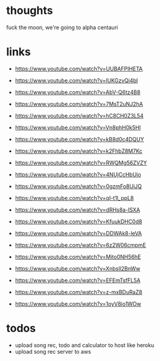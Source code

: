 # thoughts
fuck the moon, we're going to alpha centauri

# links
- https://www.youtube.com/watch?v=UUBAFPIHETA

- https://www.youtube.com/watch?v=lUKGzvQj4bI
- https://www.youtube.com/watch?v=AbV-Q6tz4B8
- https://www.youtube.com/watch?v=7MsT2uNJ2hA
- https://www.youtube.com/watch?v=hC8CH0Z3L54
- https://www.youtube.com/watch?v=Vn8phH0k5HI
- https://www.youtube.com/watch?v=kB8d0c4DQUY
- https://www.youtube.com/watch?v=k2FhbZ8M7Kc
- https://www.youtube.com/watch?v=RWQMg56ZVZY
- https://www.youtube.com/watch?v=4NUjCcHbUjo
- https://www.youtube.com/watch?v=0gzmFo8UiJQ
- https://www.youtube.com/watch?v=qI-t1I_ppL8
- https://www.youtube.com/watch?v=dRHs8a-ISXA
- https://www.youtube.com/watch?v=KfuukDHC0d8
- https://www.youtube.com/watch?v=DDWAk8-leVA
- https://www.youtube.com/watch?v=6z2W06cmpmE
- https://www.youtube.com/watch?v=Mito0NH56hE
- https://www.youtube.com/watch?v=XnbsIl2BnWw
- https://www.youtube.com/watch?v=EFEmTsfFL5A
- https://www.youtube.com/watch?v=z-mxBDuRaZ8
- https://www.youtube.com/watch?v=1oyV8io1WOw

# todos
- upload song rec, todo and calculator to host like heroku
- upload song rec server to aws

